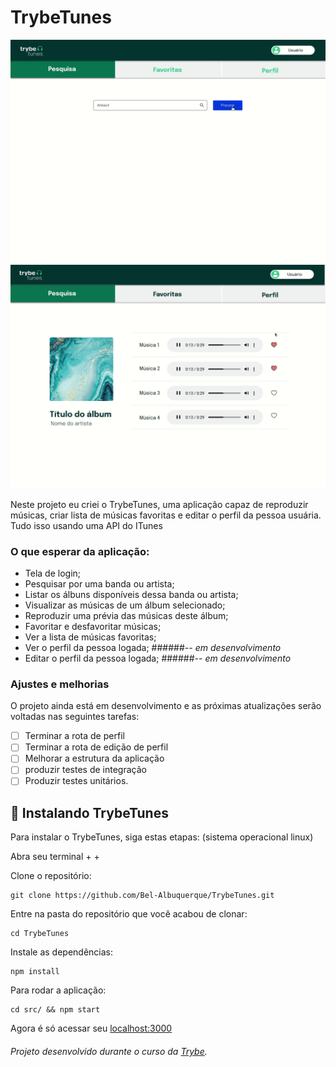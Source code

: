 # TrybeTunes


<img src="./images/requisito6_1.gif" alt="imagem da tela de busca por artista">
<img src="./images/requisito9.gif" alt="imagem da tela de musicas">

> 
Neste projeto eu criei o TrybeTunes, uma aplicação capaz de reproduzir músicas, criar lista de músicas favoritas e editar o perfil da pessoa usuária.
Tudo isso usando uma API do ITunes

### O que esperar da aplicação:

- Tela de login;
- Pesquisar por uma banda ou artista;
- Listar os álbuns disponíveis dessa banda ou artista;
- Visualizar as músicas de um álbum selecionado;
- Reproduzir uma prévia das músicas deste álbum;
- Favoritar e desfavoritar músicas;
- Ver a lista de músicas favoritas;
- Ver o perfil da pessoa logada; ######<i>-- em desenvolvimento </i>
- Editar o perfil da pessoa logada; ######<i>-- em desenvolvimento </i>


### Ajustes e melhorias

O projeto ainda está em desenvolvimento e as próximas atualizações serão voltadas nas seguintes tarefas:

- [ ] Terminar a rota de perfil
- [ ] Terminar a rota de edição de perfil
- [ ] Melhorar a estrutura da aplicação
- [ ] produzir testes de integração
- [ ] Produzir testes unitários.

## 🚀 Instalando TrybeTunes

Para instalar o TrybeTunes, siga estas etapas:
(sistema operacional linux)

Abra seu terminal <ctrl> + <alt> + <t>
  
Clone o repositório:
```
git clone https://github.com/Bel-Albuquerque/TrybeTunes.git
```
Entre na pasta do repositório que você acabou de clonar:
 ```
cd TrybeTunes
  ```
Instale as dependências:
 ```
npm install
  ```
Para rodar a aplicação:
  ```
cd src/ && npm start
  ```
Agora é só acessar seu [localhost:3000](http://localhost:3000)
 
 
###### Projeto desenvolvido durante o curso da [Trybe](https://github.com/tryber).

 
